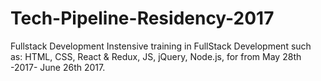 # Tech-Pipeline-Residency-2017
Fullstack Development
Instensive training in FullStack Development such as: HTML, CSS, React & Redux, JS, jQuery, Node.js, for from May 28th -2017- June 26th 2017. 
